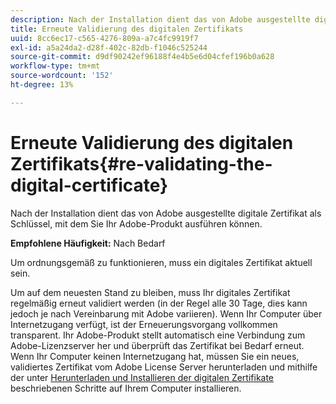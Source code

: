 ```yaml
---
description: Nach der Installation dient das von Adobe ausgestellte digitale Zertifikat als Schlüssel, mit dem Sie Ihr Adobe-Produkt ausführen können.
title: Erneute Validierung des digitalen Zertifikats
uuid: 8cc6ec17-c565-4276-809a-a7c4fc9919f7
exl-id: a5a24da2-d28f-402c-82db-f1046c525244
source-git-commit: d9df90242ef96188f4e4b5e6d04cfef196b0a628
workflow-type: tm+mt
source-wordcount: '152'
ht-degree: 13%

---
```


# Erneute Validierung des digitalen Zertifikats{#re-validating-the-digital-certificate}

Nach der Installation dient das von Adobe ausgestellte digitale Zertifikat als Schlüssel, mit dem Sie Ihr Adobe-Produkt ausführen können.

**Empfohlene Häufigkeit:** Nach Bedarf

Um ordnungsgemäß zu funktionieren, muss ein digitales Zertifikat aktuell sein.

Um auf dem neuesten Stand zu bleiben, muss Ihr digitales Zertifikat regelmäßig erneut validiert werden (in der Regel alle 30 Tage, dies kann jedoch je nach Vereinbarung mit Adobe variieren). Wenn Ihr Computer über Internetzugang verfügt, ist der Erneuerungsvorgang vollkommen transparent. Ihr Adobe-Produkt stellt automatisch eine Verbindung zum Adobe-Lizenzserver her und überprüft das Zertifikat bei Bedarf erneut. Wenn Ihr Computer keinen Internetzugang hat, müssen Sie ein neues, validiertes Zertifikat vom Adobe License Server herunterladen und mithilfe der unter [Herunterladen und Installieren der digitalen Zertifikate](../../../home/c-inst-svr/c-install-ins-svr/t-install-proc-inst-svr-dpu/c-dnld-dgtl-cert/c-dnld-dgtl-cert.md#concept-4f79c240492f4e52b6375b4b3bbefa17) beschriebenen Schritte auf Ihrem Computer installieren.
